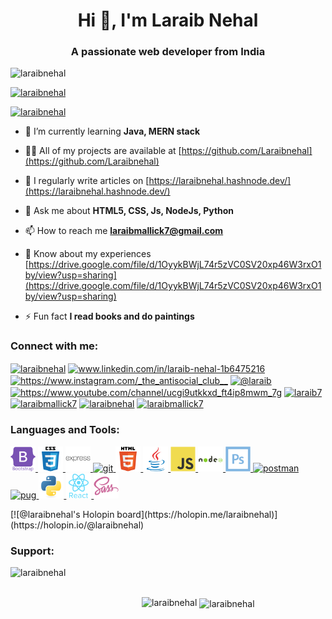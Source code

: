 <h1 align="center">Hi 👋, I'm Laraib Nehal</h1>
<h3 align="center">A passionate web developer from India</h3>

<p align="left"> <img src="https://komarev.com/ghpvc/?username=laraibnehal&label=Profile%20views&color=0e75b6&style=flat" alt="laraibnehal" /> </p>

<p align="left"> <a href="https://github.com/ryo-ma/github-profile-trophy"><img src="https://github-profile-trophy.vercel.app/?username=laraibnehal" alt="laraibnehal" /></a> </p>

<p align="left"> <a href="https://twitter.com/laraibnehal" target="blank"><img src="https://img.shields.io/twitter/follow/laraibnehal?logo=twitter&style=for-the-badge" alt="laraibnehal" /></a> </p>

- 🌱 I’m currently learning **Java, MERN stack**

- 👨‍💻 All of my projects are available at [https://github.com/Laraibnehal](https://github.com/Laraibnehal)

- 📝 I regularly write articles on [https://laraibnehal.hashnode.dev/](https://laraibnehal.hashnode.dev/)

- 💬 Ask me about **HTML5, CSS, Js, NodeJs, Python**

- 📫 How to reach me **laraibmallick7@gmail.com**

- 📄 Know about my experiences [https://drive.google.com/file/d/1OyykBWjL74r5zVC0SV20xp46W3rxO1by/view?usp=sharing](https://drive.google.com/file/d/1OyykBWjL74r5zVC0SV20xp46W3rxO1by/view?usp=sharing)

- ⚡ Fun fact **I read books and do paintings**

<h3 align="left">Connect with me:</h3>
<p align="left">
<a href="https://twitter.com/laraibnehal" target="blank"><img align="center" src="https://raw.githubusercontent.com/rahuldkjain/github-profile-readme-generator/master/src/images/icons/Social/twitter.svg" alt="laraibnehal" height="30" width="40" /></a>
<a href="https://linkedin.com/in/www.linkedin.com/in/laraib-nehal-1b6475216" target="blank"><img align="center" src="https://raw.githubusercontent.com/rahuldkjain/github-profile-readme-generator/master/src/images/icons/Social/linked-in-alt.svg" alt="www.linkedin.com/in/laraib-nehal-1b6475216" height="30" width="40" /></a>
<a href="https://instagram.com/https://www.instagram.com/_the_antisocial_club__" target="blank"><img align="center" src="https://raw.githubusercontent.com/rahuldkjain/github-profile-readme-generator/master/src/images/icons/Social/instagram.svg" alt="https://www.instagram.com/_the_antisocial_club__" height="30" width="40" /></a>
<a href="https://hashnode.com/@laraib" target="blank"><img align="center" src="https://raw.githubusercontent.com/rahuldkjain/github-profile-readme-generator/master/src/images/icons/Social/hashnode.svg" alt="@laraib" height="30" width="40" /></a>
<a href="https://www.youtube.com/c/https://www.youtube.com/channel/ucgi9utkkxd_ft4ip8mwm_7g" target="blank"><img align="center" src="https://raw.githubusercontent.com/rahuldkjain/github-profile-readme-generator/master/src/images/icons/Social/youtube.svg" alt="https://www.youtube.com/channel/ucgi9utkkxd_ft4ip8mwm_7g" height="30" width="40" /></a>
<a href="https://www.codechef.com/users/laraib7" target="blank"><img align="center" src="https://cdn.jsdelivr.net/npm/simple-icons@3.1.0/icons/codechef.svg" alt="laraib7" height="30" width="40" /></a>
<a href="https://www.hackerrank.com/laraibmallick7" target="blank"><img align="center" src="https://raw.githubusercontent.com/rahuldkjain/github-profile-readme-generator/master/src/images/icons/Social/hackerrank.svg" alt="laraibmallick7" height="30" width="40" /></a>
<a href="https://www.leetcode.com/laraibnehal" target="blank"><img align="center" src="https://raw.githubusercontent.com/rahuldkjain/github-profile-readme-generator/master/src/images/icons/Social/leet-code.svg" alt="laraibnehal" height="30" width="40" /></a>
<a href="https://auth.geeksforgeeks.org/user/laraibmallick7" target="blank"><img align="center" src="https://raw.githubusercontent.com/rahuldkjain/github-profile-readme-generator/master/src/images/icons/Social/geeks-for-geeks.svg" alt="laraibmallick7" height="30" width="40" /></a>
</p>

<h3 align="left">Languages and Tools:</h3>
<p align="left"> <a href="https://getbootstrap.com" target="_blank" rel="noreferrer"> <img src="https://raw.githubusercontent.com/devicons/devicon/master/icons/bootstrap/bootstrap-plain-wordmark.svg" alt="bootstrap" width="40" height="40"/> </a> <a href="https://www.w3schools.com/css/" target="_blank" rel="noreferrer"> <img src="https://raw.githubusercontent.com/devicons/devicon/master/icons/css3/css3-original-wordmark.svg" alt="css3" width="40" height="40"/> </a> <a href="https://expressjs.com" target="_blank" rel="noreferrer"> <img src="https://raw.githubusercontent.com/devicons/devicon/master/icons/express/express-original-wordmark.svg" alt="express" width="40" height="40"/> </a> <a href="https://git-scm.com/" target="_blank" rel="noreferrer"> <img src="https://www.vectorlogo.zone/logos/git-scm/git-scm-icon.svg" alt="git" width="40" height="40"/> </a> <a href="https://www.w3.org/html/" target="_blank" rel="noreferrer"> <img src="https://raw.githubusercontent.com/devicons/devicon/master/icons/html5/html5-original-wordmark.svg" alt="html5" width="40" height="40"/> </a> <a href="https://www.java.com" target="_blank" rel="noreferrer"> <img src="https://raw.githubusercontent.com/devicons/devicon/master/icons/java/java-original.svg" alt="java" width="40" height="40"/> </a> <a href="https://developer.mozilla.org/en-US/docs/Web/JavaScript" target="_blank" rel="noreferrer"> <img src="https://raw.githubusercontent.com/devicons/devicon/master/icons/javascript/javascript-original.svg" alt="javascript" width="40" height="40"/> </a> <a href="https://nodejs.org" target="_blank" rel="noreferrer"> <img src="https://raw.githubusercontent.com/devicons/devicon/master/icons/nodejs/nodejs-original-wordmark.svg" alt="nodejs" width="40" height="40"/> </a> <a href="https://www.photoshop.com/en" target="_blank" rel="noreferrer"> <img src="https://raw.githubusercontent.com/devicons/devicon/master/icons/photoshop/photoshop-line.svg" alt="photoshop" width="40" height="40"/> </a> <a href="https://postman.com" target="_blank" rel="noreferrer"> <img src="https://www.vectorlogo.zone/logos/getpostman/getpostman-icon.svg" alt="postman" width="40" height="40"/> </a> <a href="https://pugjs.org" target="_blank" rel="noreferrer"> <img src="https://cdn.worldvectorlogo.com/logos/pug.svg" alt="pug" width="40" height="40"/> </a> <a href="https://www.python.org" target="_blank" rel="noreferrer"> <img src="https://raw.githubusercontent.com/devicons/devicon/master/icons/python/python-original.svg" alt="python" width="40" height="40"/> </a> <a href="https://reactjs.org/" target="_blank" rel="noreferrer"> <img src="https://raw.githubusercontent.com/devicons/devicon/master/icons/react/react-original-wordmark.svg" alt="react" width="40" height="40"/> </a> <a href="https://sass-lang.com" target="_blank" rel="noreferrer"> <img src="https://raw.githubusercontent.com/devicons/devicon/master/icons/sass/sass-original.svg" alt="sass" width="40" height="40"/> </a> </p>
[![@laraibnehal's Holopin board](https://holopin.me/laraibnehal)](https://holopin.io/@laraibnehal)
<h3 align="left">Support:</h3>
<p><a href="https://www.buymeacoffee.com/laraibnehal"> <img align="left" src="https://cdn.buymeacoffee.com/buttons/v2/default-yellow.png" height="50" width="210" alt="laraibnehal" /></a></p><br><br>

<p><img align="left" src="https://github-readme-stats.vercel.app/api/top-langs?username=laraibnehal&show_icons=true&locale=en&layout=compact" alt="laraibnehal" /></p>

<p>&nbsp;<img align="center" src="https://github-readme-stats.vercel.app/api?username=laraibnehal&show_icons=true&locale=en" alt="laraibnehal" /></p>





